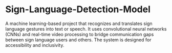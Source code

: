 # Sign-Language-Detection-Model
A machine learning-based project that recognizes and translates sign language gestures into text or speech. It uses convolutional neural networks (CNNs) and real-time video processing to bridge communication gaps between sign language users and others. The system is designed for accessibility and inclusivity.
